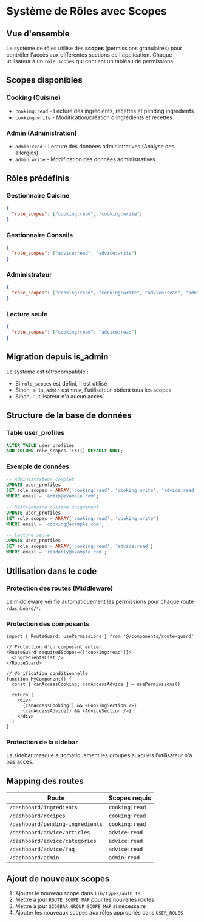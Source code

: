 # Système de Rôles avec Scopes

## Vue d'ensemble

Le système de rôles utilise des **scopes** (permissions granulaires) pour contrôler l'accès aux différentes sections de l'application. Chaque utilisateur a un `role_scopes` qui contient un tableau de permissions.

## Scopes disponibles

### Cooking (Cuisine)
- `cooking:read` - Lecture des ingrédients, recettes et pending ingredients
- `cooking:write` - Modification/création d'ingrédients et recettes

### Admin (Administration)
- `admin:read` - Lecture des données administratives (Analyse des allergies)
- `admin:write` - Modification des données administratives

## Rôles prédéfinis

### Gestionnaire Cuisine
```json
{
  "role_scopes": ["cooking:read", "cooking:write"]
}
```

### Gestionnaire Conseils
```json
{
  "role_scopes": ["advice:read", "advice:write"]
}
```

### Administrateur
```json
{
  "role_scopes": ["cooking:read", "cooking:write", "advice:read", "advice:write", "admin:read", "admin:write"]
}
```

### Lecture seule
```json
{
  "role_scopes": ["cooking:read", "advice:read"]
}
```

## Migration depuis is_admin

Le système est rétrocompatible :
- Si `role_scopes` est défini, il est utilisé
- Sinon, si `is_admin` est `true`, l'utilisateur obtient tous les scopes
- Sinon, l'utilisateur n'a aucun accès

## Structure de la base de données

### Table user_profiles
```sql
ALTER TABLE user_profiles 
ADD COLUMN role_scopes TEXT[] DEFAULT NULL;
```

### Exemple de données
```sql
-- Administrateur complet
UPDATE user_profiles 
SET role_scopes = ARRAY['cooking:read', 'cooking:write', 'advice:read', 'advice:write', 'admin:read', 'admin:write']
WHERE email = 'admin@example.com';

-- Gestionnaire cuisine uniquement
UPDATE user_profiles 
SET role_scopes = ARRAY['cooking:read', 'cooking:write']
WHERE email = 'cooking@example.com';

-- Lecture seule
UPDATE user_profiles 
SET role_scopes = ARRAY['cooking:read', 'advice:read']
WHERE email = 'readonly@example.com';
```

## Utilisation dans le code

### Protection des routes (Middleware)
Le middleware vérifie automatiquement les permissions pour chaque route `/dashboard/*`.

### Protection des composants
```tsx
import { RouteGuard, usePermissions } from '@/components/route-guard'

// Protection d'un composant entier
<RouteGuard requiredScopes={['cooking:read']}>
  <IngredientsList />
</RouteGuard>

// Vérification conditionnelle
function MyComponent() {
  const { canAccessCooking, canAccessAdvice } = usePermissions()
  
  return (
    <div>
      {canAccessCooking() && <CookingSection />}
      {canAccessAdvice() && <AdviceSection />}
    </div>
  )
}
```

### Protection de la sidebar
La sidebar masque automatiquement les groupes auxquels l'utilisateur n'a pas accès.

## Mapping des routes

| Route | Scopes requis |
|-------|---------------|
| `/dashboard/ingredients` | `cooking:read` |
| `/dashboard/recipes` | `cooking:read` |
| `/dashboard/pending-ingredients` | `cooking:read` |
| `/dashboard/advice/articles` | `advice:read` |
| `/dashboard/advice/categories` | `advice:read` |
| `/dashboard/advice/faq` | `advice:read` |
| `/dashboard/admin` | `admin:read` |

## Ajout de nouveaux scopes

1. Ajouter le nouveau scope dans `lib/types/auth.ts`
2. Mettre à jour `ROUTE_SCOPE_MAP` pour les nouvelles routes
3. Mettre à jour `SIDEBAR_GROUP_SCOPE_MAP` si nécessaire
4. Ajouter les nouveaux scopes aux rôles appropriés dans `USER_ROLES`
